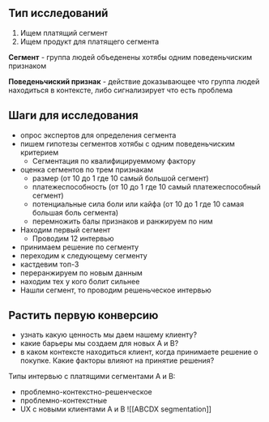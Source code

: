 ## Тип исследований
1. Ищем платящий сегмент
2. Ищем продукт для платящего сегмента

**Сегмент** - группа людей объеденены хотябы одним поведеньчиским признаком

**Поведеньчиский признак** - действие доказывающее что группа людей находиться в контексте, либо сигнализирует что есть проблема

## Шаги для исследования
- опрос экспертов для определения сегмента
- пишем гипотезы сегментов хотябы с одним поведеньчиским критерием
  - Сегментация по квалифицируеммому фактору
- оценка сегментов по трем признакам
  - размер (от 10 до 1 где 10 самый большой сегмент)
  - платежеспособность (от 10 до 1 где 10 самый платежеспособный сегмент)
  - потенциальные сила боли или кайфа (от 10 до 1 где 10 самая большая боль сегмента)
  - перемножить балы признаков и ранжируем по ним
- Находим первый сегмент
  - Проводим 12 интервью
- принимаем решение по сегменту
- переходим к следующему сегменту 
- кастдевим топ-3
- переранжируем по новым данным
- находим тех у кого болит сильнее
- Нашли сегмент, то проводим решеньческое интервью

## Растить первую конверсию

- узнать какую ценность мы даем нашему клиенту?
- какие барьеры мы создаем для новых А и В? 
- в каком контексте находиться клиент, когда принимаете решение о покупке. Какие факторы влияют на принятие решения?
  
Типы интервью с платящими сегментами А и В:
- проблемно-контекстно-решенческое 
- проблемно-контекстные 
- UX с новыми клиентами А и В
![[ABCDX segmentation]]



